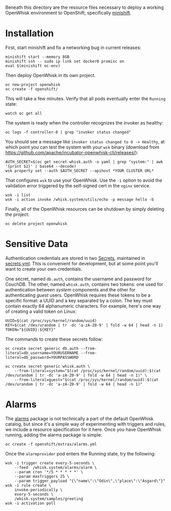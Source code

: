 Beneath this directory are the resource files necessary to deploy a
working OpenWhisk environment to OpenShift, specifically
[minishift](https://github.com/minishift/minishift/).

# Installation

First, start minishift and fix a networking bug in current releases:

```
minishift start --memory 8GB
minishift ssh -- sudo ip link set docker0 promisc on
eval $(minishift oc-env)
```

Then deploy OpenWhisk in its own project.

```
oc new-project openwhisk
oc create -f openshift/
```

This will take a few minutes. Verify that all pods eventually enter
the `Running` state:

```
watch oc get all
```

The system is ready when the controller recognizes the invoker as
healthy:

```
oc logs -f controller-0 | grep "invoker status changed"
```

You should see a message like `invoker status changed to 0 ->
Healthy`, at which point you can test the system with your `wsk`
binary (download from
https://github.com/apache/incubator-openwhisk-cli/releases/):

```
AUTH_SECRET=$(oc get secret whisk.auth -o yaml | grep "system:" | awk '{print $2}' | base64 --decode)
wsk property set --auth $AUTH_SECRET --apihost *YOUR CLUSTER URL*
```

That configures `wsk` to use your OpenWhisk. Use the `-i` option to
avoid the validation error triggered by the self-signed cert in the
`nginx` service.

```
wsk -i list
wsk -i action invoke /whisk.system/utils/echo -p message hello -b
```

Finally, all of the OpenWhisk resources can be shutdown by simply
deleting the project:

```
oc delete project openwhisk
```

# Sensitive Data

Authentication credentials are stored in two
[Secrets](https://kubernetes.io/docs/concepts/configuration/secret/),
maintained in [secrets.yml](secrets.yml). This is
convenient for development, but at some point you'll want to create
your own credentials.

One secret, named `db.auth`, contains the username and password for
CouchDB. The other, named `whisk.auth`, contains two tokens: one used
for authentication between *system* components and the other for
authenticating *guest* users. OpenWhisk requires these tokens to be a
specific format: a UUID and a key separated by a colon. The key must
contain exactly 64 alphanumeric characters. For example, here's one
way of creating a valid token on Linux:

```
UUID=$(cat /proc/sys/kernel/random/uuid)
KEY=$(cat /dev/urandom | tr -dc 'a-zA-Z0-9' | fold -w 64 | head -n 1)
TOKEN="${UUID}:${KEY}"
```

The commands to create these secrets follow:

```
oc create secret generic db.auth --from-literal=db_username=YOURUSERNAME --from-literal=db_password=YOURPASSWORD
```

```
oc create secret generic whisk.auth \
    --from-literal=system="$(cat /proc/sys/kernel/random/uuid):$(cat /dev/urandom | tr -dc 'a-zA-Z0-9' | fold -w 64 | head -n 1)" \
    --from-literal=guest="$(cat /proc/sys/kernel/random/uuid):$(cat /dev/urandom | tr -dc 'a-zA-Z0-9' | fold -w 64 | head -n 1)"
```

# Alarms

The
[alarms](https://github.com/apache/incubator-openwhisk-package-alarms)
package is not technically a part of the default OpenWhisk catalog,
but since it's a simple way of experimenting with triggers and rules,
we include a resource specification for it here. Once you have
OpenWhisk running, adding the alarms package is simple:

```
oc create -f openshift/extras/alarms.yml
```

Once the `alarmprovider` pod enters the Running state, try the
following:

```
wsk -i trigger create every-5-seconds \
    --feed  /whisk.system/alarms/alarm \
    --param cron '*/5 * * * * *' \
    --param maxTriggers 25 \
    --param trigger_payload "{\"name\":\"Odin\",\"place\":\"Asgard\"}"
wsk -i rule create \
    invoke-periodically \
    every-5-seconds \
    /whisk.system/samples/greeting
wsk -i activation poll
```

